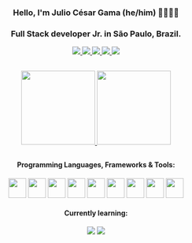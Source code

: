 <div align="center">

### Hello, I'm Julio César Gama (he/him) 👨‍💻🏳️‍🌈
### Full Stack developer Jr. in São Paulo, Brazil.
</div>  

<div align="center" style="display: inline_block">
  <a target="_blank" href="mailto:juliocesargama@protonmail.com">
    <img src="https://img.shields.io/badge/ProtonMail-8B89CC?style=for-the-badge&logo=protonmail&logoColor=white"/>
  </a>
  <a target="_blank" href="https://t.me/JuliusCGama">
  <img src = "https://img.shields.io/badge/Telegram-2CA5E0?style=for-the-badge&logo=telegram&logoColor=white" />
  </a>
  <a target="_blank" href="https://www.linkedin.com/in/juliocesargama/">
    <img src="https://img.shields.io/badge/LinkedIn-0077B5?style=for-the-badge&logo=linkedin&logoColor=white" />
  </a>
  <a target="_blank" href="https://juliocesargama.wordpress.com/">
    <img src="https://img.shields.io/badge/Wordpress-21759B?style=for-the-badge&logo=wordpress&logoColor=white" />
  </a>
    <a target="_blank" href="https://linktr.ee/juliocesargama">
    <img src="https://img.shields.io/badge/Linktree-39E09B?style=for-the-badge&logo=linktree&logoColor=white" />
  </a>
</div>  
 
 ##
 
<div align="center">
<a href="https://github.com/juliocesargama">
  <img height="150rem" src="https://github-readme-stats.vercel.app/api?username=juliocesargama&theme=github_dark&count_private=true&show_icons=true&hide=stars&hide_border=true" />
  <img height="150rem" src="https://github-readme-stats.vercel.app/api/top-langs?username=juliocesargama&layout=compact&theme=github_dark&hide_border=true" />
</a>
</div>

<div align="center">
  
##
#### Programming Languages, Frameworks & Tools:
</div>
  <div align="center" style="display: inline_block">
  <img width="36" height="40" src="https://cdn.jsdelivr.net/gh/devicons/devicon/icons/html5/html5-original.svg" />
  <img width="36" height="40" src="https://cdn.jsdelivr.net/gh/devicons/devicon/icons/css3/css3-original.svg" />
  <img width="36" height="40" src="https://cdn.jsdelivr.net/gh/devicons/devicon/icons/sass/sass-original.svg" />
  <img width="36" height="40" src="https://cdn.jsdelivr.net/gh/devicons/devicon/icons/bootstrap/bootstrap-original.svg" />
  <img width="36" height="40" src="https://cdn.jsdelivr.net/gh/devicons/devicon/icons/typescript/typescript-original.svg" />
  <img width="36" height="40" src="https://cdn.jsdelivr.net/gh/devicons/devicon/icons/angularjs/angularjs-original.svg" />

  <img width="36" height="40" src="https://cdn.jsdelivr.net/gh/devicons/devicon/icons/java/java-original.svg" />
  <img width="36" height="40" src="https://cdn.jsdelivr.net/gh/devicons/devicon/icons/spring/spring-original.svg" />
  <img width="36" height="40" src="https://cdn.jsdelivr.net/gh/devicons/devicon/icons/postgresql/postgresql-original.svg" />
  
 #### Currently learning: <br>
 <img src="https://img.shields.io/badge/Kotlin-7F52FF?style=for-the-badge&logo=kotlin&logoColor=white" />
  <img src="https://img.shields.io/badge/Spring-6DB33F?style=for-the-badge&logo=spring&logoColor=white" />
</div>
